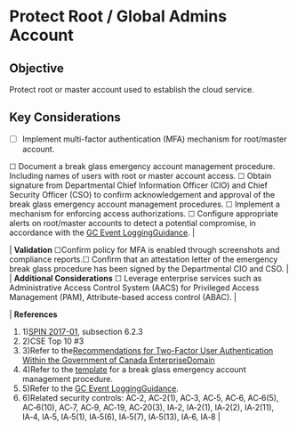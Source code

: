 # Protect Root / Global Admins Account

## Objective

Protect root or master account used to establish the cloud service. 

## Key Considerations

* [ ] Implement multi-factor authentication (MFA) mechanism for root/master account.

☐ Document a break glass emergency account management procedure. Including names of users with root or master account access.
☐ Obtain signature from Departmental Chief Information Officer (CIO) and Chief Security Officer (CSO) to confirm acknowledgement and approval of the break glass emergency account management procedures.
☐ Implement a mechanism for enforcing access authorizations.
☐ Configure appropriate alerts on root/master accounts to detect a potential compromise, in accordance with the [GC Event Logging](https://www.gcpedia.gc.ca/gcwiki/images/e/e3/GC_Event_Logging_Strategy.pdf)[Guidance](https://www.gcpedia.gc.ca/gcwiki/images/e/e3/GC_Event_Logging_Strategy.pdf). |

| **Validation** ☐Confirm policy for MFA is enabled through screenshots and compliance reports.☐ Confirm that an attestation letter of the emergency break glass procedure has been signed by the Departmental CIO and CSO. 
|
| **Additional Considerations** ☐ Leverage enterprise services such as Administrative Access Control System (AACS) for Privileged Access Management (PAM), Attribute-based access control (ABAC). |

| **References**
1. 1)[SPIN 2017-01](https://www.canada.ca/en/treasury-board-secretariat/services/access-information-privacy/security-identity-management/direction-secure-use-commercial-cloud-services-spin.html), subsection 6.2.3
2. 2)CSE Top 10 #3
3. 3)Refer to the[Recommendations for Two-Factor User Authentication Within the Government of Canada Enterprise](https://intranet.canada.ca/wg-tg/rtua-rafu-eng.asp)[Domain](https://intranet.canada.ca/wg-tg/rtua-rafu-eng.asp)
4. 4)Refer to the [template](https://gcconnex.gc.ca/file/view/55010566/break-glass-emergency-account-procedure-departments-can-use-to-develop-their-emergency-access-management-controls-for-cloud?language=en) for a break glass emergency account management procedure.
5. 5)Refer to the [GC Event Logging](https://www.gcpedia.gc.ca/gcwiki/images/e/e3/GC_Event_Logging_Strategy.pdf)[Guidance](https://www.gcpedia.gc.ca/gcwiki/images/e/e3/GC_Event_Logging_Strategy.pdf).
6. 6)Related security controls: AC‑2, AC‑2(1), AC‑3, AC‑5, AC‑6, AC‑6(5), AC‑6(10), AC‑7, AC‑9, AC‑19, AC‑20(3), IA‑2, IA‑2(1), IA‑2(2), IA‑2(11), IA‑4, IA‑5, IA‑5(1), IA‑5(6), IA‑5(7), IA‑5(13), IA‑6, IA‑8
 |
